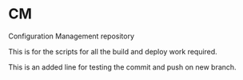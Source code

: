 # CM
Configuration Management repository 

This is for the scripts for all the build and deploy work required.

This is an added line for testing the commit and push on new branch.